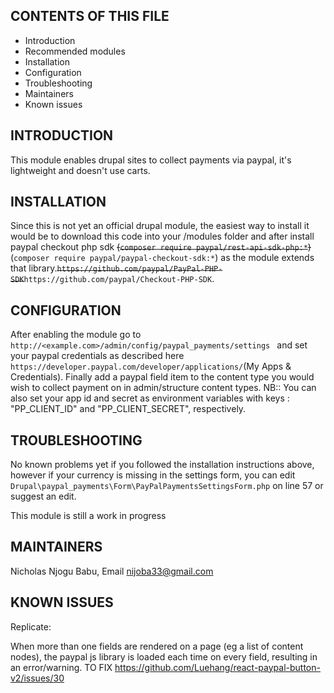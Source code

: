 CONTENTS OF THIS FILE
---------------------

 * Introduction
 * Recommended modules
 * Installation
 * Configuration
 * Troubleshooting
 * Maintainers
 * Known issues

INTRODUCTION
------------
This module enables drupal sites to collect payments via paypal, it's lightweight and doesn't use carts.


INSTALLATION
------------
Since this is not yet an official drupal module, the easiest way to install it would be to download this code into your
/modules folder and after install paypal checkout php sdk <strike>(`composer require paypal/rest-api-sdk-php:*`) </strike> 
(`composer require paypal/paypal-checkout-sdk:*`)
as the module
 extends that library.<strike>`https://github.com/paypal/PayPal-PHP-SDK`</strike>`https://github.com/paypal/Checkout-PHP-SDK`.



CONFIGURATION
------------
After enabling the module go to `http://<example.com>/admin/config/paypal_payments/settings ` and set your paypal
credentials as described here `https://developer.paypal.com/developer/applications/`(My Apps & Credentials).
Finally add a paypal field item to the content type you would wish to collect payment on in admin/structure content types.
NB:: You can also set your app id and secret as environment variables with keys :  "PP_CLIENT_ID" and "PP_CLIENT_SECRET", respectively.

TROUBLESHOOTING
------------
No known problems yet if you followed the installation instructions above, however if your currency is missing
in the settings form, you can edit `Drupal\paypal_payments\Form\PayPalPaymentsSettingsForm.php` on line 57 or 
suggest an edit.

This module is still a work in progress

MAINTAINERS
------------
Nicholas Njogu Babu, Email nijoba33@gmail.com

KNOWN ISSUES
------------
Replicate:

When more than one fields are rendered on a page (eg a list of content nodes), the paypal js library
is loaded each time on every field, resulting in an error/warning. TO FIX
https://github.com/Luehang/react-paypal-button-v2/issues/30